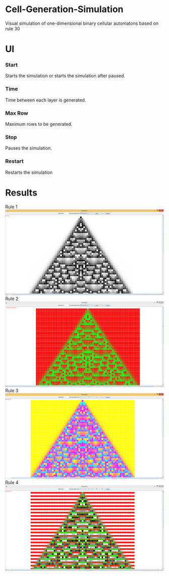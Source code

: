 # Cell-Generation-Simulation
Visual simulation of one-dimensional binary cellular automatons based on rule 30
# UI
### Start
Starts the simulation or starts the simulation after paused.
### Time
Time between each layer is generated.
### Max Row
Maximum rows to be generated.
### Stop
Pauses the simulation. 
### Restart
Restarts the simulation
# Results
Rule 1<br />
![](images/Capture2.PNG?raw=true)<br />
Rule 2<br />
![](images/Capture.PNG?raw=true)<br />
Rule 3<br />
![](images/Capture3.PNG?raw=true)<br />
Rule 4<br />
![](images/Capture4.PNG?raw=true)<br />

